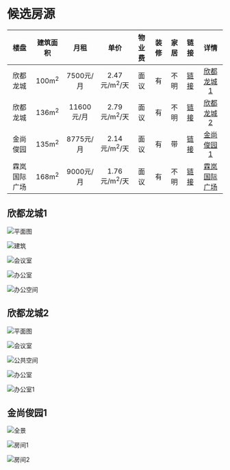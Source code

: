 # 候选房源

|楼盘|建筑面积|月租|单价|物业费|装修|家居|链接|详情|
:--:|:--:|:--:|:--:|:--:|:--:|:--:|:--:|:--:|
| 欣都龙城 | 100m<sup>2</sup>| 7500元/月 | 2.47元/m<sup>2</sup>/天 | 面议   | 有    | 不明   | [链接](https://km.xzl.anjuke.com/zu/48493739/) | [欣都龙城1](#欣都龙城1) |
| 欣都龙城 | 136m<sup>2</sup>|  11600元/月 | 2.79元/m<sup>2</sup>/天 | 面议   | 有    | 不明   | [链接](https://km.xzl.anjuke.com/zu/49239843/?from=lpdy) | [欣都龙城2](#欣都龙城2) |
| 金尚俊园 | 135m<sup>2</sup>  |  8775元/月 | 2.14元/m<sup>2</sup>/天      | 面议   | 有    | 带    | [链接](https://km.xzl.anjuke.com/zu/48467195/?from=zuxzlls&pt=1) | [金尚俊园1](#金尚俊园1) |
| 霖岚国际广场 | 168m<sup>2</sup>  |  9000元/月 | 1.76元/m<sup>2</sup>/天      | 面议   | 有    |  不明   | [链接](https://km.xzl.anjuke.com/zu/48692263/) | [霖岚国际广场](#霖岚国际广场) |




## 欣都龙城1                      


![平面图](https://pic1.ajkimg.com/display/hj/5bee043625c16542f0b298106d15869d/600x450.jpg?t=1)

![建筑](https://pic1.ajkimg.com/display/hj/4700ab8150e16740cd598eca40d84745/600x450.jpg?t=1)

![会议室](https://pic1.ajkimg.com/display/hj/397b1300359b52f333b013a4c7573354/600x450.jpg?t=1)

![办公室](https://pic1.ajkimg.com/display/hj/340ba103860abd39c64d6c3cb0f2accd/600x450.jpg?t=1)

![办公空间](https://pic1.ajkimg.com/display/hj/3cf53943fe18239b1067bde85de59de8/600x450.jpg?t=1)

## 欣都龙城2                      

![平面图](https://pic1.ajkimg.com/display/hj/1514a411a0ee04d5424a5485d7a22467/600x450.jpg?t=1)

![会议室](https://pic1.ajkimg.com/display/hj/5aa010fedac5d9d94c3c54f6ae8e6b77/600x450.jpg?t=1)

![公共空间](https://pic1.ajkimg.com/display/hj/473d441f31b6aa748258b2d5a99e6acf/600x450.jpg?t=1)

![办公室](https://pic1.ajkimg.com/display/hj/895e9af270130b52add39d860daa72a0/600x450.jpg?t=1)

![办公室1](https://pic1.ajkimg.com/display/hj/1bde4326500d499144683d09f46a1b88/600x450.jpg?t=1)


## 金尚俊园1

![全景](https://pic1.ajkimg.com/display/hj/8c3cbf7e134687134b8da366216b3037/600x450.jpg?t=1)

![房间1](https://pic1.ajkimg.com/display/hj/dbe1f84906c813461dcb52edef478d01/600x450.jpg?t=1)

![房间2](https://pic1.ajkimg.com/display/hj/0ead621a156e2fbd903400518ddda189/600x450.jpg?t=1)
